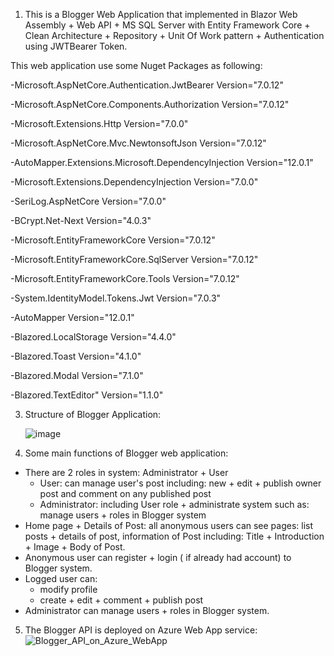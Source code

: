1. This is a Blogger Web Application that implemented in Blazor Web Assembly + Web API + MS SQL Server with Entity Framework Core + Clean Architecture + Repository + Unit Of Work pattern + Authentication using JWTBearer Token.

This web application use some Nuget Packages as following:

-Microsoft.AspNetCore.Authentication.JwtBearer Version="7.0.12"

-Microsoft.AspNetCore.Components.Authorization Version="7.0.12"

-Microsoft.Extensions.Http Version="7.0.0"

-Microsoft.AspNetCore.Mvc.NewtonsoftJson Version="7.0.12"

-AutoMapper.Extensions.Microsoft.DependencyInjection Version="12.0.1"

-Microsoft.Extensions.DependencyInjection Version="7.0.0"

-SeriLog.AspNetCore Version="7.0.0"

-BCrypt.Net-Next Version="4.0.3"

-Microsoft.EntityFrameworkCore Version="7.0.12"

-Microsoft.EntityFrameworkCore.SqlServer Version="7.0.12"

-Microsoft.EntityFrameworkCore.Tools Version="7.0.12"

-System.IdentityModel.Tokens.Jwt Version="7.0.3" 

-AutoMapper Version="12.0.1"

-Blazored.LocalStorage Version="4.4.0" 

-Blazored.Toast Version="4.1.0"

-Blazored.Modal Version="7.1.0"

-Blazored.TextEditor" Version="1.1.0"

3. Structure of Blogger Application:
   
   ![image](https://github.com/manvominh/Blogger/assets/133474782/1cf4c1b8-303a-4c2e-b64e-3c3947234597)
   
4. Some main functions of Blogger web application:
- There are 2 roles in system: Administrator + User
    * User: can manage user's post including: new + edit + publish owner post and comment on any published post
    * Administrator: including User role + administrate system such as: manage users + roles in Blogger system
- Home page + Details of Post: all anonymous users can see pages: list posts + details of post, information of Post including: Title + Introduction + Image + Body of Post.
- Anonymous user can register + login ( if already had account) to Blogger system.
- Logged user can:
    * modify profile
    * create + edit + comment + publish post
- Administrator can manage users + roles in Blogger system.
5. The Blogger API is deployed on Azure Web App service:
  ![Blogger_API_on_Azure_WebApp](https://github.com/manvominh/Blogger/assets/133474782/48906237-5390-4a4b-8bfd-d367a924fd62)

